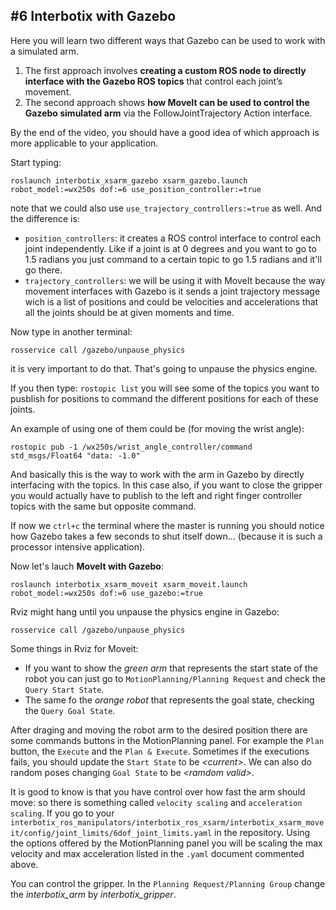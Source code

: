 ## #6 Interbotix with Gazebo

Here you will learn two different ways that Gazebo can be used to work with a simulated arm. 
1) The first approach involves **creating a custom ROS node to directly interface with the Gazebo ROS topics** that control each joint’s movement. 
2) The second approach shows **how MoveIt can be used to control the Gazebo simulated arm** via the FollowJointTrajectory Action interface. 

By the end of the video, you should have a good idea of which approach is more applicable to your application.

Start typing:
```
roslaunch interbotix_xsarm_gazebo xsarm_gazebo.launch robot_model:=wx250s dof:=6 use_position_controller:=true
```
note that we could also use `use_trajectory_controllers:=true` as well. And the difference is:
- `position_controllers`: it creates a ROS control interface to control each joint independently. Like if a joint is at 0 degrees and you want to go to 1.5 radians you just command to a certain topic to go 1.5 radians and it'll go there.
- `trajectory_controllers`: we will be using it with MoveIt because the way movement interfaces with Gazebo is it sends a joint trajectory message wich is a list of positions and could be velocities and accelerations that all the joints should be at given moments and time. 

Now type in another terminal:
```
rosservice call /gazebo/unpause_physics
```
it is very important to do that. That's going to unpause the physics engine.

If you then type: `rostopic list` you will see some of the topics you want to pusblish for positions to command the different positions for each of these joints.

An example of using one of them could be (for moving the wrist angle):
```
rostopic pub -1 /wx250s/wrist_angle_controller/command std_msgs/Float64 "data: -1.0"
```
And basically this is the way to work with the arm in Gazebo by directly interfacing with the topics. In this case also, if you want to close the gripper you would actually have to publish to the left and right finger controller topics with the same but opposite command.

If now we `ctrl+c` the terminal where the master is running you should notice how Gazebo takes a few seconds to shut itself down... (because it is such a processor intensive application).

Now let's lauch **MoveIt with Gazebo**:
```
roslaunch interbotix_xsarm_moveit xsarm_moveit.launch robot_model:=wx250s dof:=6 use_gazebo:=true
```
Rviz might hang until you unpause the physics engine in Gazebo:
```
rosservice call /gazebo/unpause_physics
```
Some things in Rviz for Moveit:
- If you want to show the *green arm* that represents the start state of the robot you can just go to `MotionPlanning/Planning Request` and check the `Query Start State`.
- The same fo the *orange robot* that represents the goal state, checking the `Query Goal State`. 

After draging and moving the robot arm to the desired position there are some commands buttons in the MotionPlanning panel. For example the `Plan` button, the `Execute` and the `Plan & Execute`. Sometimes if the executions fails, you should update the `Start State` to be *\<current>*. We can also do random poses changing `Goal State` to be *\<ramdom valid>*.

It is good to know is that you have control over how fast the arm should move: so there is something called `velocity scaling` and `acceleration scaling`. If you go to your `interbotix_ros_manipulators/interbotix_ros_xsarm/interbotix_xsarm_moveit/config/joint_limits/6dof_joint_limits.yaml` in the repository. Using the options offered by the MotionPlanning panel you will be scaling the max velocity and max acceleration listed in the `.yaml` document commented above.

You can control the gripper. In the `Planning Request/Planning Group` change the *interbotix_arm* by *interbotix_gripper*. 

